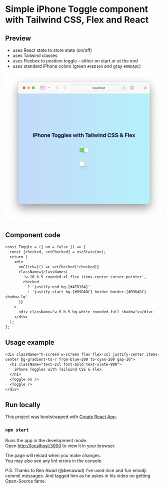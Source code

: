 # Simple iPhone Toggle component with Tailwind CSS, Flex and React

## Preview

- uses React state to store state (on/off)
- uses Tailwind classes
- uses Flexbox to position toggle – either on start or at the end
- uses standard iPhone colors (green `#4ED164` and gray `#D9DADC`)

![Usage preview](./iPhone-toggles-with-Tailwind-CSS-and-Flex.png)

## Component code

```JSX
const Toggle = ({ on = false }) => {
  const [checked, setChecked] = useState(on);
  return (
    <div
      onClick={() => setChecked(!checked)}
      className={classNames(
        'w-10 h-5 rounded-xl flex items-center cursor-pointer',
        checked
          ? 'justify-end bg-[#4ED164]'
          : 'justify-start bg-[#D9DADC] border border-[#D9DADC] shadow-lg'
      )}
    >
      <div className="w-5 h-5 bg-white rounded-full shadow"></div>
    </div>
  );
};
```

## Usage example

```JSX👌
<div className="h-screen w-screen flex flex-col justify-center items-center bg-gradient-to-r from-blue-200 to-cyan-200 gap-10">
  <h1 className="text-2xl font-bold text-slate-800">
    iPhone Toggles with Tailwind CSS & Flex
  </h1>
  <Toggle on />
  <Toggle />
</div>
```

## Run locally

This project was bootstrapped with [Create React App](https://github.com/facebook/create-react-app).

### `npm start`

Runs the app in the development mode.\
Open [http://localhost:3000](http://localhost:3000) to view it in your browser.

The page will reload when you make changes.\
You may also see any lint errors in the console.

P.S. Thanks to Ben Awad (@benawad) I've used nice and fun emodji commit messages. And tagged him as he askes in his video on getting Open-Source fame.
